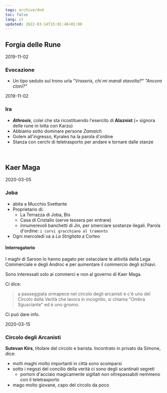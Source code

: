 ```yaml
---
tags: archive/dnd
toc: false
lang: it
updated: 2022-03-14T15:01:46+01:00
---
```

## Forgia delle Rune

<p class="date">2019-11-02</p>

### Evocazione

- Un tipo seduto sul trono urla _"Vraxeris, chi mi mandi stavolta?" "Ancora cloni?"_

<p class="date">2019-11-02</p>

### Ira

- ***Athroxis***, colei che sta ricostituendo l'esercito di **Alaznist** (= signora delle rune in lotta con Karzu)
- Abbiamo sotto dominare persone _Zamaich_
- Golem all'ingresso, Kyrales ha la parola d'ordine
- Stanza con cerchi di teletrasporto per andare e tornare dalle stanze


<br>

## Kaer Maga

<p class="date">2020-03-05</p>

### Joba

- abita a Mucchio Svettante
- Proprietario di:
	- La Terrazza di Joba, Bis
	- Casa di Cristallo (serve tessera per entrare)
	- innumerevoli banchetti di Jin, per smerciare sostanze ilegali. Parola d'ordine: `i corvi gracchiano al tramonto`
- Ogni mercoledì va a *La Strigliata* a Corteo

#### Interrogatorio

I maghi di Saroon lo hanno pagato per ostacolare le attività della Lega Commerciale e degli Androc e per aumentare il commercio degli schiavi.

Sono interessati solo ai commerci e non al governo di Kaer Maga.

Ci dice:

> a passeggiata ormapece nel circolo degli arcanisti e c'è uno del Circolo della Verità che lavora in incognito, si chiama "Ombra Sgusciante" ed è uno gnomo.

Ci può dare info.

<p class="date">2020-03-15</p>

### Circolo degli Arcanisti

**Sutevan Kirs**, titolare del circolo e barista. Incontrato in privato da Simone, dice:
- molti maghi molto importanti in città sono scomparsi
- sotto i negozi del concilio della verità ci sono degli scantinati segreti
	- portoni d'acciaio magicamente sigillati non oltrepassabili nemmeno con il teletrasporto
- mago molto giovane, capo del circolo da poco
